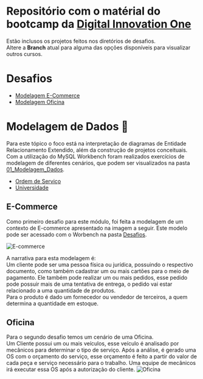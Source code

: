 # Repositório com o matérial do bootcamp da [Digital Innovation One](https://web.dio.me)
Estão inclusos os projetos feitos nos diretórios de desafios. <br>
Altere a **Branch** atual para alguma das opções disponíveis para visualizar outros cursos.

# Desafios
* [Modelagem E-Commerce](https://github.com/Gabryel-Barboza/DIO/tree/SQL/sql_database_specialist/Desafios/Modelagem%20E-commerce)
* [Modelagem Oficina](https://github.com/Gabryel-Barboza/DIO/tree/SQL/sql_database_specialist/Desafios/Modelagem%20Oficina)

# Modelagem de Dados 📝
Para este tópico o foco está na interpretação de diagramas de Entidade Relacionamento Extendido, além da construção de projetos conceituais. <br>
Com a utilização do MySQL Workbench foram realizados exercícios de modelagem de diferentes cenários, que podem ser visualizados na pasta [01_Modelagem_Dados](https://github.com/Gabryel-Barboza/DIO/tree/SQL/sql_database_specialist/01_Modelagem_Dados). <br>
* [Ordem de Serviço](https://github.com/Gabryel-Barboza/DIO/blob/SQL/sql_database_specialist/01_Modelagem_Dados/Ordem%20de%20Serviço.png)
* [Universidade](https://github.com/Gabryel-Barboza/DIO/blob/SQL/sql_database_specialist/01_Modelagem_Dados/Universidade_refinado.png)

## E-Commerce
Como primeiro desafio para este módulo, foi feita a modelagem de um contexto de E-commerce apresentado na imagem a seguir. Este modelo pode ser acessado com o Worbench na pasta [Desafios](https://github.com/Gabryel-Barboza/DIO/tree/SQL/sql_database_specialist/Desafios/Modelagem%20E-commerce).

![E-commerce](https://github.com/user-attachments/assets/d6387d4d-a280-492e-b7fe-4e73044fc443)

A narrativa para esta modelagem é: <br>
Um cliente pode ser uma pessoa física ou jurídica, possuindo o respectivo documento, como também cadastrar um ou mais cartões para o meio de pagamento. Ele também pode realizar um ou mais pedidos, esse pedido pode possuir mais de uma tentativa de entrega, o pedido vai estar relacionado a uma quantidade de produtos. <br>
Para o produto é dado um fornecedor ou vendedor de terceiros, a quem determina a quantidade em estoque. <br>

## Oficina
Para o segundo desafio temos um cenário de uma Oficina. <br>
Um Cliente possui um ou mais veículos, esse veículo é analisado por mecânicos para determinar o tipo de serviço. Após a análise, é gerado uma OS com o orçamento do serviço, esse orçamento é feito a partir do valor de cada peça e serviço necessário para o trabalho. Uma equipe de mecânicos irá executar essa OS após a autorização do cliente.
![Oficina](https://github.com/user-attachments/assets/9d8efae0-eda2-4ed0-9c97-170123011751)

